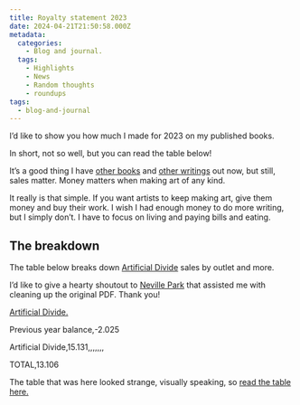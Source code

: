 ```yaml
---
title: Royalty statement 2023
date: 2024-04-21T21:50:58.000Z
metadata:
  categories:
    - Blog and journal.
  tags:
    - Highlights
    - News
    - Random thoughts
    - roundups
tags:
  - blog-and-journal
---
```


I’d like to show you how much I made for 2023 on my published books.

In short, not so well, but you can read the table below!

It’s a good thing I have [other books](https://robertkingett.com/books/) and [other writings](https://robertkingett.com/writings/) out now, but still, sales matter. Money matters when making art of any kind.

It really is that simple. If you want artists to keep making art, give them money and buy their work. I wish I had enough money to do more writing, but I simply don’t. I have to focus on living and paying bills and eating.

## The breakdown

The table below breaks down [Artificial Divide](https://robertkingett.com/posts/4305/) sales by outlet and more.

I’d like to give a hearty shoutout to [Neville Park](https://nevillepark.ca/) that assisted me with cleaning up the original PDF. Thank you!

[Artificial Divide.](https://robertkingett.com/posts/4305/)

Previous year balance,-2.025

Artificial Divide,15.131,,,,,,,

TOTAL,13.106

The table that was here looked strange, visually speaking, so [read the table here.](https://robertkingett.com/wp-content/uploads/2024/04/Artificial-Divide-Earnings-breakdown.html)
